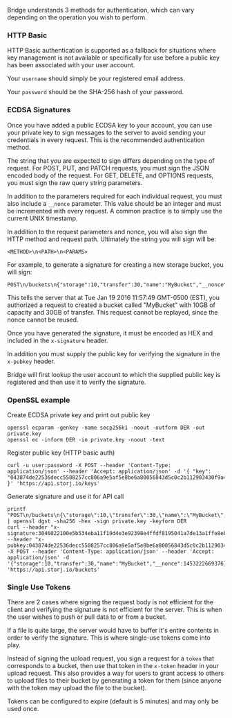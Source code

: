 Bridge understands 3 methods for authentication, which can vary depending on
the operation you wish to perform.

### HTTP Basic

HTTP Basic authentication is supported as a fallback for situations where key
management is not available or specifically for use before a public key has
been associated with your user account.

Your `username` should simply be your registered email address.

Your `password` should be the SHA-256 hash of your password.

### ECDSA Signatures

Once you have added a public ECDSA key to your account, you can use your
private key to sign messages to the server to avoid sending your credentials in
every request. This is the recommended authentication method.

The string that you are expected to sign differs depending on the type of
request. For POST, PUT, and PATCH requests, you must sign the JSON encoded body
of the request. For GET, DELETE, and OPTIONS requests, you must sign the raw
query string parameters.

In addition to the parameters required for each individual request, you must
also include a `__nonce` parameter. This value should be an integer and must be
incremented with every request. A common practice is to simply use the current
UNIX timestamp.

In addition to the request parameters and nonce, you will also sign the HTTP
method and request path. Ultimately the string you will sign will be:

```
<METHOD>\n<PATH>\n<PARAMS>
```

For example, to generate a signature for creating a new storage bucket, you
will sign:

```
POST\n/buckets\n{"storage":10,"transfer":30,"name":"MyBucket","__nonce":1453222669376}
```

This tells the server that at Tue Jan 19 2016 11:57:49 GMT-0500 (EST), you
authorized a request to created a bucket called "MyBucket" with 10GB of capacity
and 30GB of transfer. This request cannot be replayed, since the nonce cannot
be reused.

Once you have generated the signature, it must be encoded as HEX and included
in the `x-signature` header.

In addition you must supply the public key for verifying the signature in the
`x-pubkey` header.

Bridge will first lookup the user account to which the supplied public key is
registered and then use it to verify the signature.

### OpenSSL example

Create ECDSA private key and print out public key

```
openssl ecparam -genkey -name secp256k1 -noout -outform DER -out private.key
openssl ec -inform DER -in private.key -noout -text
```

Register public key (HTTP basic auth)

```
curl -u user:password -X POST --header 'Content-Type: application/json' --header 'Accept: application/json' -d '{ "key": "043874de22536decc5508257cc806a9e5af5e8be6a80056843d5c0c2b112903430f9a46c128ca17e30e2fb54f541416185dda2df878adbb90d66811452f4162125" }' 'https://api.storj.io/keys'
```

Generate signature and use it for API call

```
printf "POST\n/buckets\n{\"storage\":10,\"transfer\":30,\"name\":\"MyBucket\",\"__nonce\":1453222669376}" | openssl dgst -sha256 -hex -sign private.key -keyform DER
curl --header "x-signature:3046022100e5b534eba11f19d4e3e92398e4ffdf8195041a7de13a1ffe8eb3baf66eb694b8022100982837e3b449fc9e4524009acd03800abf6447cf225a83d6f21bfa67a8326465" --header "x-pubkey:043874de22536decc5508257cc806a9e5af5e8be6a80056843d5c0c2b112903430f9a46c128ca17e30e2fb54f541416185dda2df878adbb90d66811452f4162125" -X POST --header 'Content-Type: application/json' --header 'Accept: application/json' -d '{"storage":10,"transfer":30,"name":"MyBucket","__nonce":1453222669376}' 'https://api.storj.io/buckets'
```

### Single Use Tokens

There are 2 cases where signing the request body is not efficient for the client
and verifying the signature is not efficient for the server. This is when the
user wishes to push or pull data to or from a bucket.

If a file is quite large, the server would have to buffer it's entire contents
in order to verify the signature. This is where single-use tokens come into
play.

Instead of signing the upload request, you sign a request for a `token` that
corresponds to a bucket, then use that token in the `x-token` header in your
upload request. This also provides a way for users to grant access to others to
upload files to their bucket by generating a token for them (since anyone with
the token may upload the file to the bucket).

Tokens can be configured to expire (default is 5 minutes) and may only be used
once.
